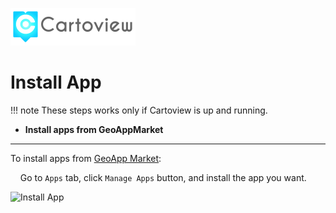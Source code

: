 ![Cartoview Logo](img/cartoview-logo.png)
# Install App

!!! note
    These steps works only if Cartoview is up and running.

- **Install apps from GeoAppMarket**

***

To install apps from [GeoApp Market][1]:

&nbsp;&nbsp;&nbsp;&nbsp;Go to ``Apps`` tab, click ``Manage Apps`` button, and install the app you want.

![Install App](img/install_app.png "Install App")

[1]: https://cartoview.net/